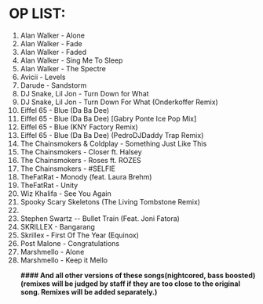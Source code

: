 OP LIST: 
========
<ol>
  <li>Alan Walker - Alone</li>
  <li>Alan Walker - Fade</li>
  <li>Alan Walker - Faded</li>
  <li>Alan Walker - Sing Me To Sleep</li>
  <li>Alan Walker - The Spectre</li>
  <li>Avicii - Levels</li>
  <li>Darude - Sandstorm</li>
  <li>DJ Snake, Lil Jon - Turn Down for What</li>
  <li>DJ Snake, Lil Jon - Turn Down For What (Onderkoffer Remix)</li>
  <li>Eiffel 65 - Blue (Da Ba Dee)</li>
  <li>Eiffel 65 - Blue (Da Ba Dee) [Gabry Ponte Ice Pop Mix]</li>
  <li>Eiffel 65 - Blue (KNY Factory Remix)</li>
  <li>Eiffel 65 - Blue (Da Ba Dee) (PedroDJDaddy Trap Remix)</li>
  <li>The Chainsmokers & Coldplay - Something Just Like This</li>
  <li>The Chainsmokers - Closer ft. Halsey</li>
  <li>The Chainsmokers - Roses ft. ROZES</li>
  <li>The Chainsmokers - #SELFIE</li>
  <li>TheFatRat - Monody (feat. Laura Brehm)</li>
  <li>TheFatRat - Unity</li>
  <li>Wiz Khalifa - See You Again</li>
  <li>Spooky Scary Skeletons (The Living Tombstone Remix)<li>
  <li>Stephen Swartz -- Bullet Train (Feat. Joni Fatora)</li>
  <li>SKRILLEX - Bangarang</li>
  <li>Skrillex - First Of The Year (Equinox)</li>
  <li>Post Malone - Congratulations</li>
  <li>Marshmello - Alone</li>
  <li>Marshmello - Keep it Mello</li>
 
<b>#### And all other versions of these songs(nightcored, bass boosted)(remixes will be judged by staff if they are too close to the original song. Remixes will be added separately.)
